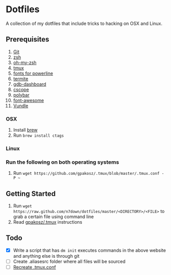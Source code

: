 # Dotfiles
A collection of my dotfiles that include tricks to hacking on OSX and Linux. 
## Prerequisites
1. [Git](https://git-scm.com/)
1. [zsh](https://gist.github.com/derhuerst/12a1558a4b408b3b2b6e)
2. [oh-my-zsh](https://github.com/robbyrussell/oh-my-zsh)
3. [tmux](https://github.com/tmux/tmux)
4. [fonts for powerline](https://github.com/powerline/fonts)
5. [termite](https://github.com/thestinger/termite)
6. [gdb-dashboard](https://github.com/cyrus-and/gdb-dashboard)
7. [cscope](http://cscope.sourceforge.net/)
8. [polybar](https://github.com/jaagr/polybar)
9. [font-awesome](https://packages.ubuntu.com/xenial/fonts/fonts-font-awesome)
10. [Vundle](https://github.com/VundleVim/Vundle.vim)

### OSX
1. Install [brew](https://brew.sh/)
2. Run `brew install ctags` 
### Linux
### Run the following on both operating systems
1. Run `wget https://github.com/gpakosz/.tmux/blob/master/.tmux.conf -P ~`
## Getting Started
1. Run `wget https://raw.github.com/n7down/dotfiles/master/<DIRECTORY>/<FILE>` to grab a certain file using command line
2. Read [gpakosz/.tmux](https://github.com/gpakosz/.tmux) instructions
## Todo
- [x] Write a script that has `dm init` executes commands in the above website and anything else is through git
- [ ] Create .aliasesrc folder where all files will be sourced
- [ ] [Recreate .tmux.conf](http://www.hamvocke.com/blog/a-guide-to-customizing-your-tmux-conf/)
